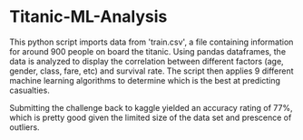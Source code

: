 # Titanic-ML-Analysis
This python script imports data from 'train.csv', a file containing information for around 900 people on board the titanic.
Using pandas dataframes, the data is analyzed to display the correlation between different factors (age, gender, class, fare, etc) and survival rate.
The script then applies 9 different machine learning algorithms to determine which is the best at predicting casualties.

Submitting the challenge back to kaggle yielded an accuracy rating of 77%, which is pretty good given the limited size of the data set and prescence of outliers.
